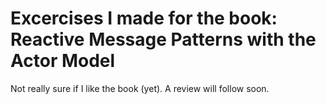 Excercises I made for the book: Reactive Message Patterns with the Actor Model
=========================

Not really sure if I like the book (yet). A review will follow soon.
